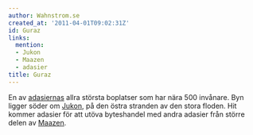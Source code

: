 ```yaml
---
author: Wahnstrom.se
created_at: '2011-04-01T09:02:31Z'
id: Guraz
links:
  mention:
  - Jukon
  - Maazen
  - adasier
title: Guraz
---
```


En av [adasiernas] allra största boplatser som har nära 500 invånare. Byn ligger söder om [Jukon],
på den östra stranden av den stora floden. Hit kommer adasier för att utöva byteshandel med andra
adasier från större delen av [Maazen].

  [adasiernas]: adasier
  [Jukon]: Jukon
  [Maazen]: Maazen